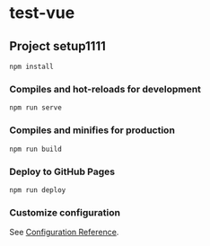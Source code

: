 # test-vue

## Project setup1111
```
npm install
```

### Compiles and hot-reloads for development
```
npm run serve
```

### Compiles and minifies for production
```
npm run build
```

### Deploy to GitHub Pages
```
npm run deploy
```

### Customize configuration
See [Configuration Reference](https://cli.vuejs.org/config/).

